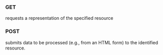 ### GET 
requests a representation of the specified resource

### POST
submits data to be processed (e.g., from an HTML form) to the identified resource.
